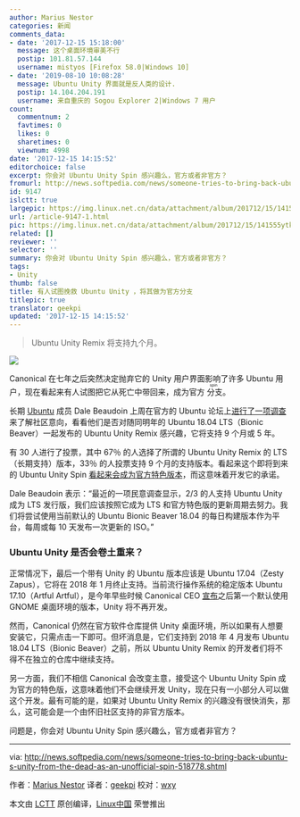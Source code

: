 ```yaml
---
author: Marius Nestor
categories: 新闻
comments_data:
- date: '2017-12-15 15:18:00'
  message: 这个桌面环境审美不行
  postip: 101.81.57.144
  username: mistyos [Firefox 58.0|Windows 10]
- date: '2019-08-10 10:08:28'
  message: Ubuntu Unity 界面就是反人类的设计.
  postip: 14.104.204.191
  username: 来自重庆的 Sogou Explorer 2|Windows 7 用户
count:
  commentnum: 2
  favtimes: 0
  likes: 0
  sharetimes: 0
  viewnum: 4998
date: '2017-12-15 14:15:52'
editorchoice: false
excerpt: 你会对 Ubuntu Unity Spin 感兴趣么，官方或者非官方？
fromurl: http://news.softpedia.com/news/someone-tries-to-bring-back-ubuntu-s-unity-from-the-dead-as-an-unofficial-spin-518778.shtml
id: 9147
islctt: true
largepic: https://img.linux.net.cn/data/attachment/album/201712/15/141555ytknhx1k3oze1len.jpg
url: /article-9147-1.html
pic: https://img.linux.net.cn/data/attachment/album/201712/15/141555ytknhx1k3oze1len.jpg.thumb.jpg
related: []
reviewer: ''
selector: ''
summary: 你会对 Ubuntu Unity Spin 感兴趣么，官方或者非官方？
tags:
- Unity
thumb: false
title: 有人试图挽救 Ubuntu Unity ，将其做为官方分支
titlepic: true
translator: geekpi
updated: '2017-12-15 14:15:52'
---
```



> 
> Ubuntu Unity Remix 将支持九个月。
> 
> 
> 


![](/data/attachment/album/201712/15/141555ytknhx1k3oze1len.jpg)


Canonical 在七年之后突然决定抛弃它的 Unity 用户界面影响了许多 Ubuntu 用户，现在看起来有人试图把它从死亡中带回来，成为官方<ruby> 分支 <rt>  spin </rt></ruby>。


长期 [Ubuntu](http://linux.softpedia.com/downloadTag/Ubuntu) 成员 Dale Beaudoin 上周在官方的 Ubuntu 论坛上[进行了一项调查](https://community.ubuntu.com/t/poll-unity-7-distro-9-month-spin-or-lts-for-18-04/2066)来了解社区意向，看看他们是否对随同明年的 Ubuntu 18.04 LTS（Bionic Beaver）一起发布的 Ubuntu Unity Remix 感兴趣，它将支持 9 个月或 5 年。


有 30 人进行了投票，其中 67％ 的人选择了所谓的 Ubuntu Unity Remix 的 LTS（长期支持）版本，33％ 的人投票支持 9 个月的支持版本。看起来这个即将到来的 Ubuntu Unity Spin [看起来会成为官方特色版本](https://community.ubuntu.com/t/unity-maintenance-roadmap/2223)，而这意味着开发它的承诺。


Dale Beaudoin 表示：“最近的一项民意调查显示，2/3 的人支持 Ubuntu Unity 成为 LTS 发行版，我们应该按照它成为 LTS 和官方特色版的更新周期去努力。我们将尝试使用当前默认的 Ubuntu Bionic Beaver 18.04 的每日构建版本作为平台，每周或每 10 天发布一次更新的 ISO。”


### Ubuntu Unity 是否会卷土重来？


正常情况下，最后一个带有 Unity 的 Ubuntu 版本应该是 Ubuntu 17.04（Zesty Zapus），它将在 2018 年 1 月终止支持。当前流行操作系统的稳定版本 Ubuntu 17.10（Artful Artful），是今年早些时候 Canonical CEO [宣布](http://news.softpedia.com/news/canonical-to-stop-developing-unity-8-ubuntu-18-04-lts-ships-with-gnome-desktop-514604.shtml)之后第一个默认使用 GNOME 桌面环境的版本，Unity 将不再开发。


然而，Canonical 仍然在官方软件仓库提供 Unity 桌面环境，所以如果有人想要安装它，只需点击一下即可。但坏消息是，它们支持到 2018 年 4 月发布 Ubuntu 18.04 LTS（Bionic Beaver）之前，所以 Ubuntu Unity Remix 的开发者们将不得不在独立的仓库中继续支持。


另一方面，我们不相信 Canonical 会改变主意，接受这个 Ubuntu Unity Spin 成为官方的特色版，这意味着他们不会继续开发 Unity，现在只有一小部分人可以做这个开发。最有可能的是，如果对 Ubuntu Unity Remix 的兴趣没有很快消失，那么，这可能会是一个由怀旧社区支持的非官方版本。


问题是，你会对 Ubuntu Unity Spin 感兴趣么，官方或者非官方？




---


via: <http://news.softpedia.com/news/someone-tries-to-bring-back-ubuntu-s-unity-from-the-dead-as-an-unofficial-spin-518778.shtml>


作者：[Marius Nestor](http://news.softpedia.com/editors/browse/marius-nestor) 译者：[geekpi](https://github.com/geekpi) 校对：[wxy](https://github.com/wxy)


本文由 [LCTT](https://github.com/LCTT/TranslateProject) 原创编译，[Linux中国](https://linux.cn/) 荣誉推出